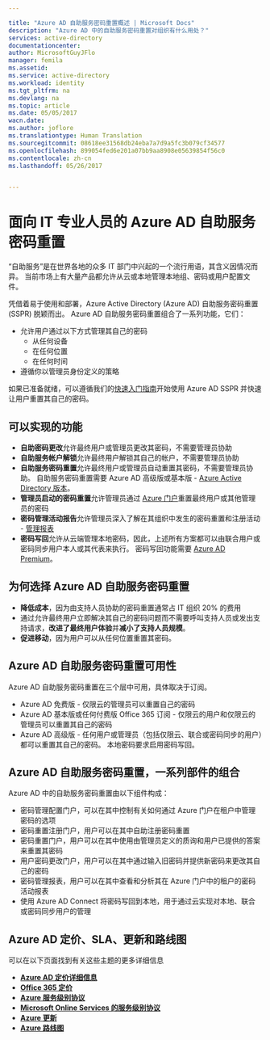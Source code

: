 ```yaml
---

title: "Azure AD 自助服务密码重置概述 | Microsoft Docs"
description: "Azure AD 中的自助服务密码重置对组织有什么用处？"
services: active-directory
documentationcenter: 
author: MicrosoftGuyJFlo
manager: femila
ms.assetid: 
ms.service: active-directory
ms.workload: identity
ms.tgt_pltfrm: na
ms.devlang: na
ms.topic: article
ms.date: 05/05/2017
wacn.date: 
ms.author: joflore
ms.translationtype: Human Translation
ms.sourcegitcommit: 08618ee31568db24eba7a7d9a5fc3b079cf34577
ms.openlocfilehash: 899054fed6e201a07bb9aa8908e05639854f56c0
ms.contentlocale: zh-cn
ms.lasthandoff: 05/26/2017


---
```

# <a name="azure-ad-self-service-password-reset-for-the-it-professional"></a>面向 IT 专业人员的 Azure AD 自助服务密码重置

“自助服务”是在世界各地的众多 IT 部门中兴起的一个流行用语，其含义因情况而异。 当前市场上有大量产品都允许从云或本地管理本地组、密码或用户配置文件。

凭借着易于使用和部署，Azure Active Directory (Azure AD) 自助服务密码重置 (SSPR) 脱颖而出。 Azure AD 自助服务密码重置组合了一系列功能，它们：

- 允许用户通过以下方式管理其自己的密码
  - 从任何设备
  - 在任何位置
  - 在任何时间
- 遵循你以管理员身份定义的策略

如果已准备就绪，可以遵循我们的[快速入门指南](active-directory-passwords-getting-started.md)开始使用 Azure AD SSPR 并快速让用户重置其自己的密码。

## <a name="what-is-possible"></a>可以实现的功能

- **自助密码更改**允许最终用户或管理员更改其密码，不需要管理员协助
- **自助服务帐户解锁**允许最终用户解锁其自己的帐户，不需要管理员协助
- **自助服务密码重置**允许最终用户或管理员自动重置其密码，不需要管理员协助。 自助服务密码重置需要 Azure AD 高级版或基本版 - [Azure Active Directory 版本](active-directory-editions.md)。
- **管理员启动的密码重置**允许管理员通过 [Azure 门户](https://docs.microsoft.com/azure/azure-portal-overview)重置最终用户或其他管理员的密码
- **密码管理活动报告**允许管理员深入了解在其组织中发生的密码重置和注册活动 - [管理报表](active-directory-passwords-reporting.md)
- **密码写回**允许从云端管理本地密码，因此，上述所有方案都可以由联合用户或密码同步用户本人或其代表来执行。 密码写回功能需要 [Azure AD Premium](active-directory-get-started-premium.md)。

## <a name="why-choose-azure-ad-self-service-password-reset"></a>为何选择 Azure AD 自助服务密码重置

- **降低成本**，因为由支持人员协助的密码重置通常占 IT 组织 20% 的费用
- 通过允许最终用户立即解决其自己的密码问题而不需要呼叫支持人员或发出支持请求，**改进了最终用户体验**并**减小了支持人员规模**。
- **促进移动**，因为用户可以从任何位置重置其密码。

## <a name="azure-ad-self-service-password-reset-availability"></a>Azure AD 自助服务密码重置可用性

Azure AD 自助服务密码重置在三个层中可用，具体取决于订阅。

- Azure AD 免费版 - 仅限云的管理员可以重置自己的密码
- Azure AD 基本版或任何付费版 Office 365 订阅 - 仅限云的用户和仅限云的管理员可以重置其自己的密码
- Azure AD 高级版 - 任何用户或管理员（包括仅限云、联合或密码同步的用户）都可以重置其自己的密码。 本地密码要求启用密码写回。

## <a name="azure-ad-self-service-password-reset-a-sum-of-the-parts"></a>Azure AD 自助服务密码重置，一系列部件的组合

Azure AD 中的自助服务密码重置由以下组件构成：

- 密码管理配置门户，可以在其中控制有关如何通过 Azure 门户在租户中管理密码的选项
- 密码重置注册门户，用户可以在其中自助注册密码重置
- 密码重置门户，用户可以在其中使用由管理员定义的质询和用户已提供的答案来重置其密码
- 用户密码更改门户，用户可以在其中通过输入旧密码并提供新密码来更改其自己的密码
- 密码管理报表，用户可以在其中查看和分析其在 Azure 门户中的租户的密码活动报表
- 使用 Azure AD Connect 将密码写回到本地，用于通过云实现对本地、联合或密码同步用户的管理

## <a name="azure-ad-pricing-sla-updates-and-roadmap"></a>Azure AD 定价、SLA、更新和路线图

可以在以下页面找到有关这些主题的更多详细信息

- [**Azure AD 定价详细信息**](/pricing/details/identity/)
- [**Office 365 定价**](https://products.office.com/compare-all-microsoft-office-products?tab=2)
- [**Azure 服务级别协议**](/support/legal/sla/)
- [**Microsoft Online Services 的服务级别协议**](http://go.microsoft.com/fwlink/?LinkID=272026&clcid=0x409)
- [**Azure 更新**](https://azure.microsoft.com/updates/)
- [**Azure 路线图**](https://www.microsoft.com/cloud-platform/roadmap-recently-available)



